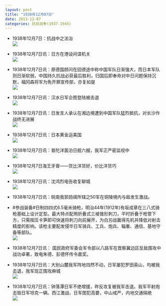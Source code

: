 ```yaml
---
layout: post
title: "1938年12月07日"
date: 2013-12-07
categories: 抗日战争(1937-1945)
---
```


<meta name="referrer" content="no-referrer" />

- 1938年12月7日：抗战中之法治 <br/><img src="https://ww1.sinaimg.cn/large/aca367d8jw1ebbjl0xdjcj20cs0ioq9k.jpg" />

- 1938年12月7日讯：日方在港设间谍机关 <br/><img src="https://ww1.sinaimg.cn/large/aca367d8jw1ebbhum3jscj204q05xglx.jpg" />

- 1938年12月7日讯：原德国顾问在回德途中称中国军队日渐强大，而日本军队则日渐软弱，中国持久抗战必获最后胜利，归国后即奉命对中日问题保持沉默，福冈森将军为免开罪宣传部，亦复如是 <br/><img src="https://ww3.sinaimg.cn/large/aca367d8jw1ebbg47d4h7j20cs0brgoq.jpg" />

- 1938年12月7日讯：汉水日军企图登陆被击退 <br/><img src="https://ww2.sinaimg.cn/large/aca367d8jw1ebbedpctalj208105zq3l.jpg" />

- 1938年12月7日讯：日发言人承认在湘边境遭到中国军队猛烈抵抗，对长沙作战终无进展 <br/><img src="https://ww2.sinaimg.cn/large/aca367d8jw1ebbaww5r0zj206o0bomy1.jpg" />

- 1938年12月7日讯：日本黄金运美国 <br/><img src="https://ww4.sinaimg.cn/large/aca367d8jw1ebb96iv4wtj20cs0bsdh0.jpg" />

- 1938年12月7日讯：普陀洋面泊日舰六艘，我军正严密监视中 <br/><img src="https://ww4.sinaimg.cn/large/aca367d8jw1ebb7g0ujdej20cs0fvabt.jpg" />

- 1938年12月7日海王牙膏——货比洋货好，价比洋货巧 <br/><img src="https://ww2.sinaimg.cn/large/aca367d8jw1ebb28piy34j205b0d2aas.jpg" />

- 1938年12月7日讯：沈鸿烈电告收复聊城 <br/><img src="https://ww1.sinaimg.cn/large/aca367d8jw1ebb0itini9j205w05tmxl.jpg" />

- 1938年12月7日讯：皖南我郭勋祺所辖之50军在铜陵境内与敌发生激战。 

- #参战装备#日制四四式6.5毫米骑枪，明治44年(1912年)有坂成章在三八式骑枪基础上设计定型。最大特点配用折叠式三棱锥形刺刀，平时折叠于枪管下方，只需按压卡笋即可快速将刺刀向前展开，为白刃战赢得先机并降低对射击精度的影响。该枪主要配发侵华日军骑兵、工兵、炮兵、辎重、通信、基地守备等部队。 <br/><img src="https://ww3.sinaimg.cn/large/aca367d8jw1ebawqwz614j20cs0gtgog.jpg" />

- 1938年12月7日讯： 国民政府军委会军令部以八路军在晋察冀边区反敌围攻中战功卓著，致电朱德、彭德怀传令嘉奖。 

- 1938年12月7日讯：大别山麓我军阵地岿然不动，日军屡犯罗田英山，均被我击退，我军现正围攻麻城 <br/><img src="https://ww1.sinaimg.cn/large/aca367d8jw1ebatkjfsgkj20cs0m9wjh.jpg" />

- 1938年12月7日讯：钟落潭日军不绝增援，昨反攻复被我军击退。我军平射炮击毁日军坦克一辆。西江激战，日军图犯高要，中山戒严，内地交通隔绝 <br/><img src="https://ww1.sinaimg.cn/large/aca367d8jw1ebaru59oxpj20cs1ed0zx.jpg" />

